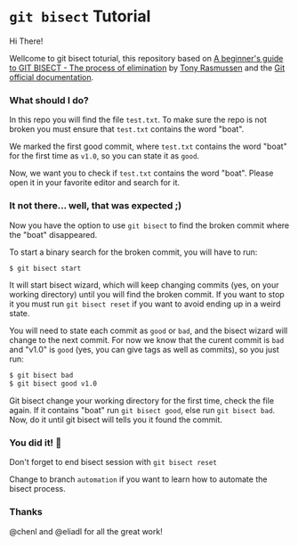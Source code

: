 # `git bisect` Tutorial

Hi There!

Wellcome to git bisect toturial, this repository based on [A beginner's guide to GIT BISECT - The process of elimination](http://www.metaltoad.com/blog/beginners-guide-git-bisect-process-elimination) by [Tony Rasmussen](http://www.metaltoad.com/people/tony) and the [Git official documentation](https://git-scm.com/book/en/v2/Git-Tools-Debugging-with-Git). 

### What should I do?

In this repo you will find the file `test.txt`. To make sure the repo is not broken you must ensure that `test.txt` contains the word "boat".

We marked the first good commit, where `test.txt` contains the word "boat" for the first time as `v1.0`, so you can state it as `good`.

Now, we want you to check if `test.txt` contains the word "boat". Please open it in your favorite editor and search for it.

### It not there... well, that was expected ;)

Now you have the option to use `git bisect` to find the broken commit where the "boat" disappeared.


To start a binary search for the broken commit, you will have to run:

```bash
$ git bisect start
```

It will start bisect wizard, which will keep changing commits (yes, on your working directory) until you will find the broken commit. If you want to stop it you must run `git bisect reset` if you want to avoid ending up in a weird state.

You will need to state each commit as `good` or `bad`, and the bisect wizard will change to the next commit. For now we know that the curent commit is `bad` and "v1.0" is `good` (yes, you can give tags as well as commits), so you just run:

```bash
$ git bisect bad
$ git bisect good v1.0
```

Git bisect change your working directory for the first time, check the file again. If it contains "boat" run `git bisect good`, else run `git bisect bad`. Now, do it until git bisect will tells you it found the commit.

### You did it! :tada:

Don't forget to end bisect session with `git bisect reset`

Change to branch `automation` if you want to learn how to automate the bisect process.

### Thanks

@chenl and @eliadl for all the great work!

